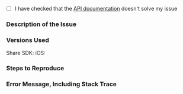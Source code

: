 - [ ] I have checked that the [API documentation][api-docs] doesn't solve my issue

### Description of the Issue
<!-- Replace this text with a description of what problem you're having. -->
<!-- Please include as much detail as possible to help us troubleshoot! -->
<!-- If it isn't obvious, please include how the behavior you expect differs from what actually happened. -->
<!-- This is really important so we know how to start troubleshooting your issue. -->

### Versions Used
Share SDK: <!-- Replace with the version of the Share SDK you're using. -->
iOS: <!-- Replace with the version of iOS your application is running on. -->

### Steps to Reproduce
<!-- Please include detailed steps to reproduce the issue you're seeing, if possible. -->
<!-- If you don't have a reproducible error, please make sure that you give us as much detail -->
<!-- as you can about what your application was doing when the error occurred. -->
<!-- Good steps to reproduce the problem help speed up debugging for us and gets your issue resolved sooner! -->

### Error Message, Including Stack Trace
<!-- Replace with the full error output you're seeing, if applicable. -->
<!-- Please include the full stack trace to help us identify where the error is happening. -->

[api-docs]: https://developer.box.com/docs
